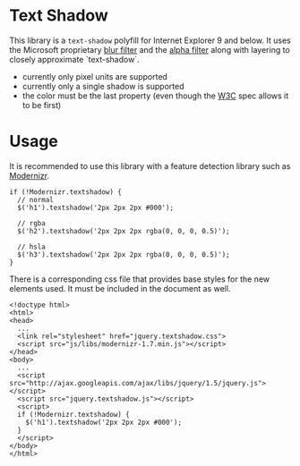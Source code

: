 # Text Shadow
This library is a `text-shadow` polyfill for Internet Explorer 9 and below. It uses the Microsoft proprietary [blur filter](http://msdn.microsoft.com/en-us/library/ms532979(v=vs.85).aspx) and the [alpha filter](http://msdn.microsoft.com/en-us/library/ms532967(v=vs.85).aspx) along with layering to closely approximate `text-shadow`.

* currently only pixel units are supported
* currently only a single shadow is supported
* the color must be the last property (even though the [W3C](http://www.w3.org/TR/css3-text/#text-shadow) spec allows it to be first)

# Usage
It is recommended to use this library with a feature detection library such as [Modernizr](http://www.modernizr.com/docs/#textshadow).

    if (!Modernizr.textshadow) {
      // normal
      $('h1').textshadow('2px 2px 2px #000');
      
      // rgba
      $('h2').textshadow('2px 2px 2px rgba(0, 0, 0, 0.5)');
      
      // hsla
      $('h3').textshadow('2px 2px 2px rgba(0, 0, 0, 0.5)');
    }
    
There is a corresponding css file that provides base styles for the new elements used. It must be included in the document as well.

    <!doctype html>
    <html>
    <head>
      ...
      <link rel="stylesheet" href="jquery.textshadow.css">
      <script src="js/libs/modernizr-1.7.min.js"></script>
    </head>
    <body>
      ...
      <script src="http://ajax.googleapis.com/ajax/libs/jquery/1.5/jquery.js"></script>
      <script src="jquery.textshadow.js"></script>
      <script>
      if (!Modernizr.textshadow) {
        $('h1').textshadow('2px 2px 2px #000');
      }
      </script>
    </body>
    </html>